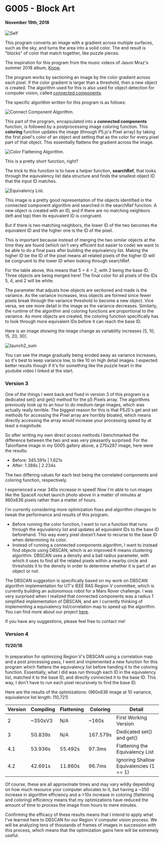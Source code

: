 # G005 - Block Art
#### November 19th, 2018

![Self](./block_art/self.png)

This program converts an image with a gradient across multiple surfaces, such as the sky, and turns the area into a solid color. The end result is "blocks" of color that match together, like puzzle pieces.

The inspiration for this program from the music videos of Jason Mraz's summer 2018 album, [Know](https://www.youtube.com/watch?v=BpVzXWdJBq0&index=5&list=PLAHwrrBPBeO44MBUiF4eHjvIkCztQfGri).

The program works by sectioning an image by the color gradient across each pixel. If the color gradient is larger than a threshold, then a new object is created. The algorithm used for this is also used for object detection for computer vision, called [connected components](https://www.youtube.com/watch?v=hMIrQdX4BkE&t=11s).

The specific algorithm written for this program is as follows:

![Connect Component Algorithm.](./block_art/connected_component_algorithm.png)

This part of the program, encapsulated into a **connected components** function, is followed by a postprocessing image coloring function. This **coloring** function updates the image (through P5.js's Pixel array) by taking the first pixel's color of an object and setting that as the color for every pixel part of that object. This essentially flattens the gradient across the image.

![Color Flattening Algorithm.](./block_art/flatten_algorithm.png)

This is a pretty short function, right?

The trick to this function is to have a helper function, **searchRef**, that looks through the equivalency list data structure and finds the smallest object ID that the input ID matches.

![Equivalency List.](./block_art/EquivalencyList.png)

This image is a pretty good representation of the objects identified in the connected component algorithm and searched in the searchRef function. A new object is created with an ID, and if there are no matching neighbors (left and top) then its equivalent ID is congruent.

But if there is two matching neighbors, the lower ID of the two becomes the equivalent ID and the higher one is the ID of the pixel.

This is important because instead of merging the two similar objects at the time they are found (which isn't very efficient but easier to code) we want to be able to do a final pass after building the equivalency list. Making the higher ID be the ID of the pixel means all related pixels of the higher ID will be congruent to the lower ID when looking through searchRef.

For the table above, this means that 5 = 4 = 2, with 2 being the base ID. Three objects are being merged here! The final color for all pixels of the IDs 5, 4, and 2 will be white.

The parameter that adjusts how objects are sectioned and made is the variance. As the variance increases, less objects are formed since fewer pixels break through the variance threshold to become a new object. Vice versa, we see more detail in the image as the variance decreases. Similarly, the runtime of the algorithm and coloring functions are proportional to the variance. As more objects are created, the coloring function specifically has to look through more equivalent IDs before it can reach the base ID.

Here is an image showing the image change as variability increases [5, 10, 15, 20, 30].

![launch2_sum](./block_art/launch2_sum.png)

You can see the image gradually being eroded away as variance increases, so it's best to keep variance low, to like 10 on high detail images. I expected better results though if it's for something like the puzzle heart in the youtube video I linked at the start.

### Version 3

One of the things I went back and fixed in version 3 of this program is a dedicated set() and get() method for the p5 Pixels array. The algorithms previously took up to an hour to do medium-large images, which was actually really terrible. The biggest reason for this is that P5JS's get and set methods for accessing the Pixel array are horribly bloated, which means directly accessing the array would increase your processing speed by at least a magnitude.

So after writing my own direct access methods I benchmarked the difference between the two and was very pleasantly surprised. For the Talonflame image in my G005 gallery above, a 275x287 image, here were the results:

* Before: 345.591s  | 1.621s
* After:  1.388s    | 2.234s

The two differing values for each test being the correlated components and coloring function, respectively.

I experienced a near 340x increase in speed! Now I'm able to run images like the SpaceX rocket launch photo above in a matter of minutes at 960x636 pixels rather than a matter of hours.

I'm currently considering more optimization fixes and algorithm changes to tweak the performance and results of this program.

* Before running the color function, I want to run a function that runs through the equivalency list and updates all equivalent IDs to the base ID beforehand. This way every pixel doesn't have to recurse to the base ID when determining its color.
* Instead of running a connected components algorithm, I want to instead find objects using DBSCAN, which is an improved K means clustering algorithm. DBSCAN uses a density and a ball radius parameter, with which it uses to find all the related pixels within a nearby circle and thresholds it to the density in order to determine whether it is part of an object or not.

The DBSCAN suggestion is specifically based on my work on DBSCAN algorithm implementation for UT's IEEE RAS Region V committee, which is currently building an autonomous robot for a Mars Rover challenge. I was very surprised when I realized that connected components was a radius 1 simplified implementation of DBSCAN, and am I currently thinking of implementing a equivalency list/correlation map to speed up the algorithm. You can find more about our project [here](https://github.com/ut-ras/r5-2019/tree/vision/db_scan/DB_scan).

If you have any suggestions, please feel free to contact me!

### Version 4
#### 11/20/18

In preparation for optimizing Region V's DBSCAN using a correlation map and a post processing pass, I went and implemented a new function for this program which flattens the equivalency list before handing it to the coloring function. Essentially, what I did was run through each ID in the equivalency list, matched it to the base ID, and directly connected it to the base ID. This way, I don't have to run each pixel recursively to find the base ID.

Here are the results of the optimizations: (960x636 image at 10 variance, equivalence list length: 110,721)

| Version   | Compiling     | Flattening    | Coloring  | Detail                                    |
| --------- | ------------- | ------------- | --------- | ----------------------------------------- |
| 2         | ~350xV3       | N/A           | ~160s     | First Working Version                     |
| 3         | 50.839s       | N/A           | 167.579s  | Dedicated set() and get()                 |
| 4.1       | 53.936s       | 55.492s       | 97.3ms    | Flattening the Equivalency List           |
| 4.2       | 42.691s       | 11.860s       | 96.7ms    | Ignoring Shallow Equivalencies (1 == 1)   |

Of course, these are all approximate times and may vary wildly depending on how much resource your computer allocates to it, but having a ~350 increase in algorithm efficiency and a >10x increase in coloring (flattening and coloring) efficiency means that my optimizations have reduced the amount of time to process the image from hours to mere minutes.

Confirming the efficacy of these results means that I intend to apply what I've learned here to DBSCAN for our Region V computer vision process. We will be analyzing tens of thousands of frames of images in succession with this process, which means that the optimization gains here will be extremely useful.
